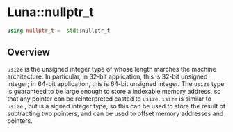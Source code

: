 # Luna::nullptr_t

```c++
using nullptr_t =  std::nullptr_t
```

## Overview
`usize` is the unsigned integer type of whose length marches the machine architecture. In particular, in 32-bit application, this is 32-bit unsigned integer; in 64-bit application, this is 64-bit unsigned integer. The `usize` type is guaranteed to be large enough to store a indexable memory address, so that any pointer can be reinterpreted casted to `usize`. `isize` is similar to `usize` , but is a signed integer type, so this can be used to store the result of subtracting two pointers, and can be used to offset memory addresses and pointers. 

